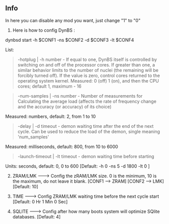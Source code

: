 ## Info

In here you can disable any mod you want, just change "1" to "0"

1. Here is how to config DynBS :

dynbsd start -h $CONF1 -ns $CONF2 -d $CONF3 -lt $CONF4

List: 

> -hotplug | -h number - If equal to one, DynBS itself is controlled by switching on and off of the processor cores. If greater than one, a similar behavior limits to the number of nuclei (the remaining will be forcibly turned off). If the value is zero, control cores returned to the operating system kernel. 
Measured: 0 (off) 1 (on), and then the CPU cores; default 1, maximum - 16 

> -num-samples | -ns number - Number of measurements for Calculating the average load (affects the rate of frequency change and the accuracy (or accuracy) of its choice) 

Measured: numbers, default: 2, from 1 to 10 

> -delay | -d timeout - demon waiting time after the end of the next cycle. Can be used to reduce the load of the demon, single meaning 'num_samples' 

Measured: milliseconds, default: 800, from 10 to 6000 

> -launch-timeout | -lt timeout - demon waiting time before starting 

Units: seconds, default: 0, 0 to 600 
[Default: -h 0 -ns 5 -d 1800 -lt 0 ]

2. ZRAM/LMK ---> Config the zRAM/LMK size. 0 is the minimum, 10 is the maximum, do not leave it blank. [CONF1 --> ZRAM] [CONF2 --> LMK] [Default: 10]

3. TIME ---> Config ZRAM/LMK waiting time before the next cycle start [Default: 0 Hr 1 Min 0 Sec]

4. SQLITE ---> Config after how many boots system will optimize SQlite databases. [Default: 4]
